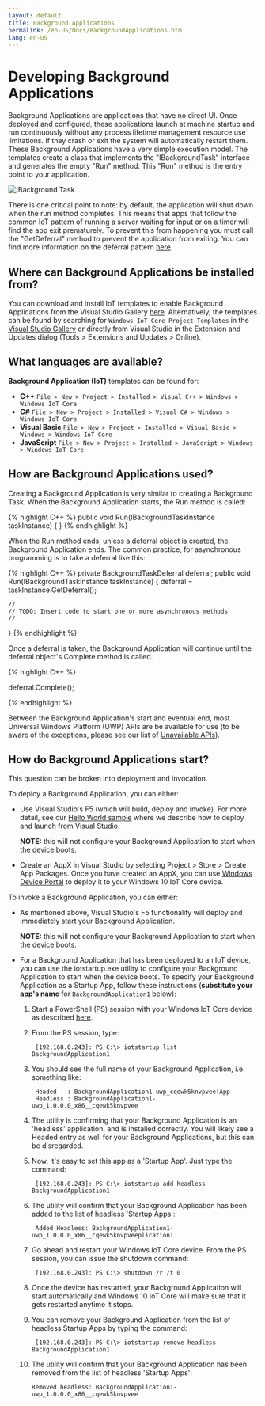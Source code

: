 ```yaml
---
layout: default
title: Background Applications
permalink: /en-US/Docs/BackgroundApplications.htm
lang: en-US
---
```


# Developing Background Applications

Background Applications are applications that have no direct UI. Once deployed and configured, these applications launch at machine startup and run continuously without any process lifetime management resource use limitations. If they crash or exit the system will automatically restart them.
These Background Applications have a very simple execution model. The templates create a class that implements the "IBackgroundTask" interface and generates the empty "Run" method. This "Run" method is the entry point to your application.

![IBackground Task]({{site.baseurl}}/Resources/images/BackgroundApplications/backgroundTaskScreenshot.png)

There is one critical point to note: by default, the application will shut down when the run method completes. This means that apps that follow the common IoT pattern of running a server waiting for input or on a timer will find the app exit prematurely. To prevent this from happening you must call the "GetDeferral" method to prevent the application from exiting. You can find more information on the deferral pattern [here](https://msdn.microsoft.com/en-us/library/windows/apps/windows.applicationmodel.background.backgroundtaskdeferral.aspx).

## Where can Background Applications be installed from? 

You can download and install IoT templates to enable Background Applications from the Visual Studio Gallery [here](https://visualstudiogallery.msdn.microsoft.com/55b357e1-a533-43ad-82a5-a88ac4b01dec).  Alternatively, the templates can be found by searching for `Windows IoT Core Project Templates` in the [Visual Studio Gallery](https://visualstudiogallery.msdn.microsoft.com/) or directly from Visual Studio in the Extension and Updates dialog (Tools > Extensions and Updates > Online).

## What languages are available?

**Background Application (IoT)** templates can be found for:

* **C++** `File > New > Project > Installed > Visual C++ > Windows > Windows IoT Core`
* **C#** `File > New > Project > Installed > Visual C# > Windows > Windows IoT Core`
* **Visual Basic** `File > New > Project > Installed > Visual Basic > Windows > Windows IoT Core`
* **JavaScript** `File > New > Project > Installed > JavaScript > Windows > Windows IoT Core`

## How are Background Applications used? 

Creating a Background Application is very similar to creating a Background Task.  When the Background Application starts, the Run method is called:

{% highlight C++ %}
public void Run(IBackgroundTaskInstance taskInstance)
{
}
{% endhighlight %}

When the Run method ends, unless a deferral object is created, the Background Application ends.  The common practice, for asynchronous programming is to take a deferral like this:

{% highlight C++ %}
private BackgroundTaskDeferral deferral;
public void Run(IBackgroundTaskInstance taskInstance)
{
    deferral = taskInstance.GetDeferral();
    
    //
    // TODO: Insert code to start one or more asynchronous methods
    //
}
{% endhighlight %}

Once a deferral is taken, the Background Application will continue until the deferral object's Complete method is called.

{% highlight C++ %}

deferral.Complete();

{% endhighlight %}

Between the Background Application's start and eventual end, most Universal Windows Platform (UWP) APIs are be available for use (to be aware of the exceptions, please see our list of [Unavailable APIs]({{site.baseurl}}/{{page.lang}}/Docs/UnavailableApis)).

## How do Background Applications start?

This question can be broken into deployment and invocation.  

To deploy a Background Application, you can either:

* Use Visual Studio's F5 (which will build, deploy and invoke).  For more detail, see our [Hello World sample]({{site.baseurl}}/{{page.lang}}/Samples/HelloWorld.htm#deploy-the-app-to-your-windows-iot-core-device) where we describe how to deploy and launch from Visual Studio.

    **NOTE:** this will not configure your Background Application to start when the device boots.

* Create an AppX in Visual Studio by selecting Project > Store > Create App Packages.  Once you have created an AppX, you can use [Windows Device Portal]({{site.baseurl}}/{{page.lang}}/Docs/tools/DevicePortal.htm#apps) to deploy it to your Windows 10 IoT Core device.

To invoke a Background Application, you can either:

* As mentioned above, Visual Studio's F5 functionality will deploy and immediately start your Background Application.

    **NOTE:** this will not configure your Background Application to start when the device boots.

* For a Background Application that has been deployed to an IoT device, you can use the iotstartup.exe utility to configure your Background Application to start when the device boots.  To specify your Background Application as a Startup App, follow these instructions (**substitute your app's name** for `BackgroundApplication1` below):

    1. Start a PowerShell (PS) session with your Windows IoT Core device as described [here]({{site.baseurl}}/{{page.lang}}/Docs/PowerShell).

    2. From the PS session, type:

            [192.168.0.243]: PS C:\> iotstartup list BackgroundApplication1

    3. You should see the full name of your Background Application, i.e. something like:

            Headed   : BackgroundApplication1-uwp_cqewk5knvpvee!App
            Headless : BackgroundApplication1-uwp_1.0.0.0_x86__cqewk5knvpvee

    4. The utility is confirming that your Background Application is an 'headless' application, and is installed correctly.  You will likely see a Headed entry as well for your Background Applications, but this can be disregarded.

    5. Now, it's easy to set this app as a 'Startup App'. Just type the command:

            [192.168.0.243]: PS C:\> iotstartup add headless BackgroundApplication1

    6. The utility will confirm that your Background Application has been added to the list of headless 'Startup Apps':

            Added Headless: BackgroundApplication1-uwp_1.0.0.0_x86__cqewk5knvpveeplication1

    7. Go ahead and restart your Windows IoT Core device. From the PS session, you can issue the shutdown command:

            [192.168.0.243]: PS C:\> shutdown /r /t 0

    8. Once the device has restarted, your Background Application will start automatically and Windows 10 IoT Core will make sure that it gets restarted anytime it stops.

    9. You can remove your Background Application from the list of headless Startup Apps by typing the command:

            [192.168.0.243]: PS C:\> iotstartup remove headless BackgroundApplication1

    10. The utility will confirm that your Background Application has been removed from the list of headless 'Startup Apps':

            Removed headless: BackgroundApplication1-uwp_1.0.0.0_x86__cqewk5knvpvee

